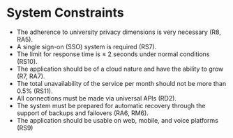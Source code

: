 <h1>System Constraints</h1>

- The adherence to university privacy dimensions is very necessary (R8, RA5).
- A single sign-on (SSO) system is required (RS7).
- The limit for response time is ≤ 2 seconds under normal conditions (RS10).
- The application should be of a cloud nature and have the ability to grow (R7, RA7).
- The total unavailability of the service per month should not be more than 0.5% (RS11).
- All connections must be made via universal APIs (RD2).
- The system must be prepared for automatic recovery through the support of backups and failovers (RA6, RM6).
- The application should be usable on web, mobile, and voice platforms (RS9) 
